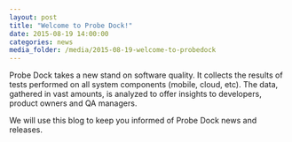 ```yaml
---
layout: post
title: "Welcome to Probe Dock!"
date: 2015-08-19 14:00:00
categories: news
media_folder: /media/2015-08-19-welcome-to-probedock
---
```


Probe Dock takes a new stand on software quality. It collects the results of tests performed on all system components (mobile, cloud, etc). The data, gathered in vast amounts, is analyzed to offer insights to developers, product owners and QA managers.

We will use this blog to keep you informed of Probe Dock news and releases.
